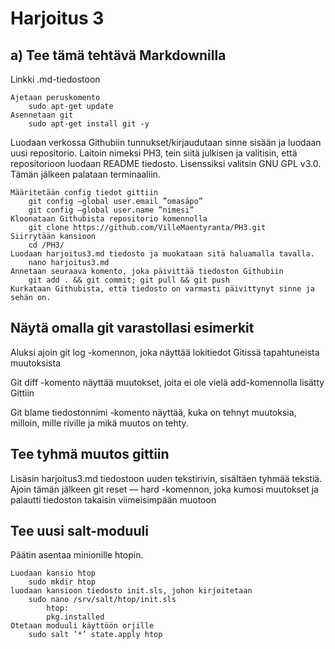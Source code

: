 # Harjoitus 3
## a) Tee tämä tehtävä Markdownilla

Linkki .md-tiedostoon

    Ajetaan peruskomento
        sudo apt-get update
    Asennetaan git
        sudo apt-get install git -y

Luodaan verkossa Githubiin tunnukset/kirjaudutaan sinne sisään ja luodaan uusi repositorio. Laitoin nimeksi PH3, tein siitä julkisen ja valitisin, että repositorioon luodaan README tiedosto. Lisenssiksi valitsin GNU GPL v3.0.
Tämän jälkeen palataan terminaaliin.

    Määritetään config tiedot gittiin
        git config –global user.email ”omasäpo”
        git config –global user.name ”nimesi”
    Kloonataan Githubista repositorio komennolla
        git clone https://github.com/VilleMaentyranta/PH3.git
    Siirrytään kansioon
        cd /PH3/
    Luodaan harjoitus3.md tiedosto ja muokataan sitä haluamalla tavalla.
        nano harjoitus3.md
    Annetaan seuraava komento, joka päivittää tiedoston Githubiin
        git add . && git commit; git pull && git push
    Kurkataan Githubista, että tiedosto on varmasti päivittynyt sinne ja sehän on. 

## Näytä omalla git varastollasi esimerkit

Aluksi ajoin git log -komennon, joka näyttää lokitiedot Gitissä tapahtuneista muutoksista

Git diff -komento näyttää muutokset, joita ei ole vielä add-komennolla lisätty Gittiin

Git blame tiedostonnimi -komento näyttää, kuka on tehnyt muutoksia, milloin, mille riville ja mikä muutos on tehty.

## Tee tyhmä muutos gittiin

Lisäsin harjoitus3.md tiedostoon uuden tekstirivin, sisältäen tyhmää tekstiä. Ajoin tämän jälkeen git reset — hard -komennon, joka kumosi muutokset ja palautti tiedoston takaisin viimeisimpään muotoon

## Tee uusi salt-moduuli

Päätin asentaa minionille htopin.

    Luodaan kansio htop
        sudo mkdir htop
    luodaan kansioon tiedosto init.sls, johon kirjoitetaan
        sudo nano /srv/salt/htop/init.sls
            htop:
            pkg.installed
    Otetaan moduuli käyttöön orjille
        sudo salt ’*’ state.apply htop


